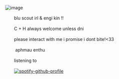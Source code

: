 ![image](https://www6.lunapic.com/do-not-link-here-use-hosting-instead/171953310969603255?84680839128)

　　blu scout irl & engi kin !!

　　C + H always welcome unless dni

　　please interact with me i promise i dont bite!<33
  
　　 aphmau enthu

　　listening to 

　　[![spotify-github-profile](https://spotify-github-profile.vercel.app/api/view?uid=314qe42uxwm4h2kxo4lllwhihlvu&cover_image=true&theme=natemoo-re&show_offline=false&background_color=121212&interchange=true&bar_color=e65761&bar_color_cover=false)](https://spotify-github-profile.vercel.app/api/view?uid=314qe42uxwm4h2kxo4lllwhihlvu&redirect=true) 

